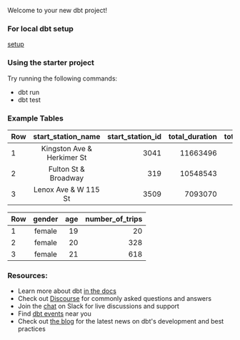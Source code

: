 Welcome to your new dbt project!
### For local dbt setup
[setup](https://docs.getdbt.com/tutorial/setting-up)


### Using the starter project

Try running the following commands:
- dbt run
- dbt test

### Example Tables
 
|Row	|start_station_name	|start_station_id	|total_duration	|total_trips|
| ------|:-----------------:| -----------------:|---------------:|	------:|
|1	|Kingston Ave & Herkimer St|3041|11663496   |161|
|2	|Fulton St & Broadway   |319    |10548543   |1096|
|3	|Lenox Ave & W 115 St   |3509   |7093070   |180|


| Row	| gender	|age	|number_of_trips    |	
| ------|:---------:| -----:|------------------:|
|1	    |female     |19     |20                 |
|2	    |female     |20     |328                |   
|3	    |female     |21     |618                |



### Resources:
- Learn more about dbt [in the docs](https://docs.getdbt.com/docs/introduction)
- Check out [Discourse](https://discourse.getdbt.com/) for commonly asked questions and answers
- Join the [chat](http://slack.getdbt.com/) on Slack for live discussions and support
- Find [dbt events](https://events.getdbt.com) near you
- Check out [the blog](https://blog.getdbt.com/) for the latest news on dbt's development and best practices
